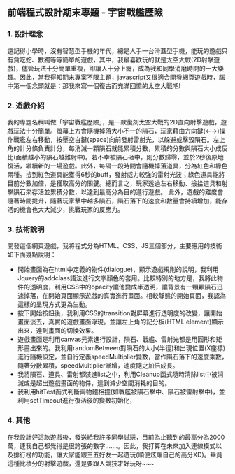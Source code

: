 ## 前端程式設計期末專題 - 宇宙戰艦歷險
### 1. 設計理念
還記得小學時，沒有智慧型手機的年代，總是人手一台滑蓋型手機，能玩的遊戲只有貪吃蛇、數獨等等簡單的遊戲，其中，我最喜歡玩的就是太空大戰(2D射擊遊戲)，儘管玩法十分簡單重複，卻讓人十分上癮，成為我和同學消磨時間的一大樂趣。因此，當我得知期末專案不限主題，javascript又很適合開發網頁遊戲時，腦中第一個念頭就是：那我來寫一個復古而充滿回憶的太空大戰吧!
### 2. 遊戲介紹
我的專題名稱叫做「宇宙戰艦歷險」，是一款復刻太空大戰的2D直向射擊遊戲，遊戲玩法十分簡單。螢幕上方會隨機掉落大小不一的隕石，玩家藉由方向鍵(←→)操作戰艦左右移動，按壓空白鍵(space)向前發射雷射光，以躲避或擊毀隕石。左上角的計分條負責計分，每消滅一顆隕石就能累積分數，累積的分數與隕石大小成反比(面積越小的隕石越難射中)。若不幸被隕石砸中，則分數歸零，並於2秒後原地復活，繼續新的一場遊戲。此外，每隔一段時間會隨機掉落道具，分為紅色和綠色兩種。撿到紅色道具能獲得6秒的buff，發射威力較強的雷射光波；綠色道具能將目前分數加倍，是獲取高分的關鍵。總而言之，玩家透過左右移動、撿拾道具和射擊隕石來存活並累積分數，以達到最高分為目的進行遊戲。
此外，遊戲的難度會隨著時間提升，隨著玩家擊中越多隕石，隕石落下的速度和數量會持續增加，能存活的機會也大大減少，挑戰玩家的反應力。
### 3. 技術說明
開發這個網頁遊戲，我將程式分為HTML、CSS、JS三個部分，主要應用的技術如下面幾點說明：
- 開始畫面為在html中定義的物件(dialogue)，顯示遊戲規則的說明，我利用Jquery的addclass語法進行文字顏色的套用。比較特別的地方是，我將此物件的透明度，利用CSS中的opacity讓他變成半透明，讓背景有一顆顆隕石迅速掉落，在開始頁面顯示遊戲的真實進行畫面。相較靜態的開始頁面，我認為這樣的呈現方式更為生動。
- 按下開始按鈕後，我利用CSS的transition對屏幕進行透明度的改變，讓開始畫面淡去，真實的遊戲畫面浮現。並讓左上角的記分板(HTML element)顯示出來，達到畫面的切換效果。
- 遊戲畫面是利用canvas元素進行設計，隕石、戰艦、雷射光都是用圓形和矩形畫出來的。我利用randomBetween對隕石的大小(半徑)和出現位置(X座標)進行隨機設定，並自行定義speedMultiplier變數，當作隕石落下的速度乘數，隨著分數累積，speedMultiplier漸增，速度隨之加倍成長。
- 我將隕石、道具、雷射都裝進list之中，利用Cleanup函式隨時清除list中被消滅或是超出遊戲畫面的物件，達到減少空間消耗的目的。
- 我利用hitTest函式判斷兩物體相撞(如戰艦被隕石擊中、隕石被雷射擊中)，並利用setTimeout進行復活後的變數初始化，


### 4. 其他
在我設計好這款遊戲後，發送給我許多同學試玩，目前為止聽到的最高分為2000萬，連我自己都覺得是很誇張的數字.......。因此，我打算在未來加入連線模式以及排行榜的功能，讓大家能跟三五好友一起遊玩(順便炫耀自己的高分XD)。畢竟這種比積分的射擊遊戲，還是要跟人競技才好玩呀~~~

